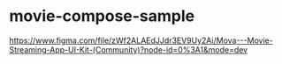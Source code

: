 # movie-compose-sample

https://www.figma.com/file/zWf2ALAEdJJdr3EV9Uy2Ai/Mova---Movie-Streaming-App-UI-Kit-(Community)?node-id=0%3A1&mode=dev
